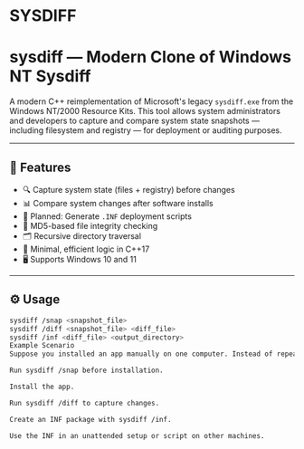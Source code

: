 # SYSDIFF
# sysdiff — Modern Clone of Windows NT Sysdiff

A modern C++ reimplementation of Microsoft's legacy `sysdiff.exe` from the Windows NT/2000 Resource Kits. This tool allows system administrators and developers to capture and compare system state snapshots — including filesystem and registry — for deployment or auditing purposes.

---

## 🧩 Features

- 🔍 Capture system state (files + registry) before changes
- 📊 Compare system changes after software installs
- 📝 Planned: Generate `.INF` deployment scripts
- 💾 MD5-based file integrity checking
- 🗂 Recursive directory traversal
- 🧠 Minimal, efficient logic in C++17
- 🖥 Supports Windows 10 and 11

---

## ⚙️ Usage

```bash
sysdiff /snap <snapshot_file>
sysdiff /diff <snapshot_file> <diff_file>
sysdiff /inf <diff_file> <output_directory>
Example Scenario
Suppose you installed an app manually on one computer. Instead of repeating the install manually on others, you could:

Run sysdiff /snap before installation.

Install the app.

Run sysdiff /diff to capture changes.

Create an INF package with sysdiff /inf.

Use the INF in an unattended setup or script on other machines.
